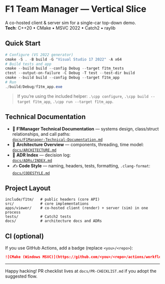 # F1 Team Manager — Vertical Slice

A co-hosted client & server sim for a single-car top-down demo.  
**Tech**: C++20 • CMake • MSVC 2022 • Catch2 • raylib

## Quick Start

```powershell
# Configure (VS 2022 generator)
cmake -S . -B build -G "Visual Studio 17 2022" -A x64
# Build tests and app
cmake --build build --config Debug --target f1tm_tests
ctest --output-on-failure -C Debug -T test --test-dir build
cmake --build build --config Debug --target f1tm_app
# Run
./build/Debug/f1tm_app.exe
```

> If you’re using the included helper: `.\cpp configure`, `.\cpp build --target f1tm_app`, `.\cpp run --target f1tm_app`.

## Technical Documentation

- 📘 **F1Manager Technical Documentation** — systems design, class/struct relationships, and call paths:  
  [`docs/F1Manager-Technical-Documentation.md`](docs/F1Manager-Technical-Documentation.md)
- 🧭 **Architecture Overview** — components, threading, time model:  
  [`docs/ARCHITECTURE.md`](docs/ARCHITECTURE.md)
- 🧾 **ADR Index** — decision log:  
  [`docs/ADRs/INDEX.md`](docs/ADRs/INDEX.md)
- ✍️ **Code Style** — naming, headers, tests, formatting, `.clang-format`:  
  [`docs/CODESTYLE.md`](docs/CODESTYLE.md)

## Project Layout

```
include/f1tm/   # public headers (core API)
src/            # core implementations
apps/viewer/    # co-hosted client (render) + server (sim) in one process
tests/          # Catch2 tests
docs/           # architecture docs and ADRs
```

## CI (optional)

If you use GitHub Actions, add a badge (replace `<you>/<repo>`):

```markdown
![CMake (Windows MSVC)](https://github.com/<you>/<repo>/actions/workflows/cmake-msvc.yml/badge.svg)
```

---

Happy hacking! PR checklist lives at `docs/PR-CHECKLIST.md` if you adopt the suggested flow.

